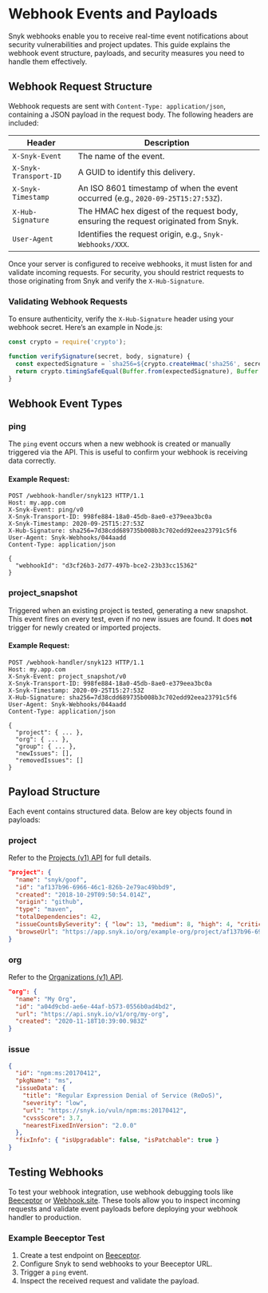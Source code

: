 # Webhook Events and Payloads

Snyk webhooks enable you to receive real-time event notifications about security vulnerabilities and project updates. This guide explains the webhook event structure, payloads, and security measures you need to handle them effectively.

## Webhook Request Structure

Webhook requests are sent with `Content-Type: application/json`, containing a JSON payload in the request body. The following headers are included:

| Header | Description |
|--------|-------------|
| `X-Snyk-Event` | The name of the event. |
| `X-Snyk-Transport-ID` | A GUID to identify this delivery. |
| `X-Snyk-Timestamp` | An ISO 8601 timestamp of when the event occurred (e.g., `2020-09-25T15:27:53Z`). |
| `X-Hub-Signature` | The HMAC hex digest of the request body, ensuring the request originated from Snyk. |
| `User-Agent` | Identifies the request origin, e.g., `Snyk-Webhooks/XXX`. |

Once your server is configured to receive webhooks, it must listen for and validate incoming requests. For security, you should restrict requests to those originating from Snyk and verify the `X-Hub-Signature`.

### Validating Webhook Requests

To ensure authenticity, verify the `X-Hub-Signature` header using your webhook secret. Here’s an example in Node.js:

```javascript
const crypto = require('crypto');

function verifySignature(secret, body, signature) {
  const expectedSignature = `sha256=${crypto.createHmac('sha256', secret).update(body).digest('hex')}`;
  return crypto.timingSafeEqual(Buffer.from(expectedSignature), Buffer.from(signature));
}
```

## Webhook Event Types

### ping

The `ping` event occurs when a new webhook is created or manually triggered via the API. This is useful to confirm your webhook is receiving data correctly.

#### Example Request:

```http
POST /webhook-handler/snyk123 HTTP/1.1
Host: my.app.com
X-Snyk-Event: ping/v0
X-Snyk-Transport-ID: 998fe884-18a0-45db-8ae0-e379eea3bc0a
X-Snyk-Timestamp: 2020-09-25T15:27:53Z
X-Hub-Signature: sha256=7d38cdd689735b008b3c702edd92eea23791c5f6
User-Agent: Snyk-Webhooks/044aadd
Content-Type: application/json

{
  "webhookId": "d3cf26b3-2d77-497b-bce2-23b33cc15362"
}
```

### project_snapshot

Triggered when an existing project is tested, generating a new snapshot. This event fires on every test, even if no new issues are found. It does **not** trigger for newly created or imported projects.

#### Example Request:

```http
POST /webhook-handler/snyk123 HTTP/1.1
Host: my.app.com
X-Snyk-Event: project_snapshot/v0
X-Snyk-Transport-ID: 998fe884-18a0-45db-8ae0-e379eea3bc0a
X-Snyk-Timestamp: 2020-09-25T15:27:53Z
X-Hub-Signature: sha256=7d38cdd689735b008b3c702edd92eea23791c5f6
User-Agent: Snyk-Webhooks/044aadd
Content-Type: application/json

{
  "project": { ... },
  "org": { ... },
  "group": { ... },
  "newIssues": [],
  "removedIssues": []
}
```

## Payload Structure

Each event contains structured data. Below are key objects found in payloads:

### project

Refer to the [Projects (v1) API](https://snyk.io/docs/api/projects/) for full details.

```json
"project": {
  "name": "snyk/goof",
  "id": "af137b96-6966-46c1-826b-2e79ac49bbd9",
  "created": "2018-10-29T09:50:54.014Z",
  "origin": "github",
  "type": "maven",
  "totalDependencies": 42,
  "issueCountsBySeverity": { "low": 13, "medium": 8, "high": 4, "critical": 5 },
  "browseUrl": "https://app.snyk.io/org/example-org/project/af137b96-6966-46c1-826b-2e79ac49bbd9"
}
```

### org

Refer to the [Organizations (v1) API](https://snyk.io/docs/api/orgs/).

```json
"org": {
  "name": "My Org",
  "id": "a04d9cbd-ae6e-44af-b573-0556b0ad4bd2",
  "url": "https://api.snyk.io/v1/org/my-org",
  "created": "2020-11-18T10:39:00.983Z"
}
```

### issue

```json
{
  "id": "npm:ms:20170412",
  "pkgName": "ms",
  "issueData": {
    "title": "Regular Expression Denial of Service (ReDoS)",
    "severity": "low",
    "url": "https://snyk.io/vuln/npm:ms:20170412",
    "cvssScore": 3.7,
    "nearestFixedInVersion": "2.0.0"
  },
  "fixInfo": { "isUpgradable": false, "isPatchable": true }
}
```

## Testing Webhooks

To test your webhook integration, use webhook debugging tools like [Beeceptor](https://beeceptor.com/) or [Webhook.site](https://webhook.site/). These tools allow you to inspect incoming requests and validate event payloads before deploying your webhook handler to production.

### Example Beeceptor Test

1. Create a test endpoint on [Beeceptor](https://beeceptor.com/).
2. Configure Snyk to send webhooks to your Beeceptor URL.
3. Trigger a `ping` event.
4. Inspect the received request and validate the payload.
